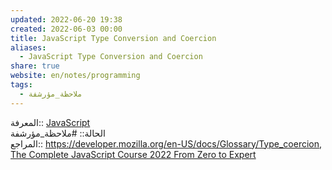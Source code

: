 ```yaml
---  
updated: 2022-06-20 19:38  
created: 2022-06-03 00:00  
title: JavaScript Type Conversion and Coercion  
aliases:  
  - JavaScript Type Conversion and Coercion  
share: true  
website: en/notes/programming  
tags:  
  - ملاحظة_مؤرشفة  
---  
```

  
  
المعرفة:: [JavaScript](JavaScript)  
الحالة:: #ملاحظة_مؤرشفة  
المراجع:: <https://developer.mozilla.org/en-US/docs/Glossary/Type_coercion>, [The Complete JavaScript Course 2022 From Zero to Expert](The%20Complete%20JavaScript%20Course%202022%20From%20Zero%20to%20Expert)  
  
